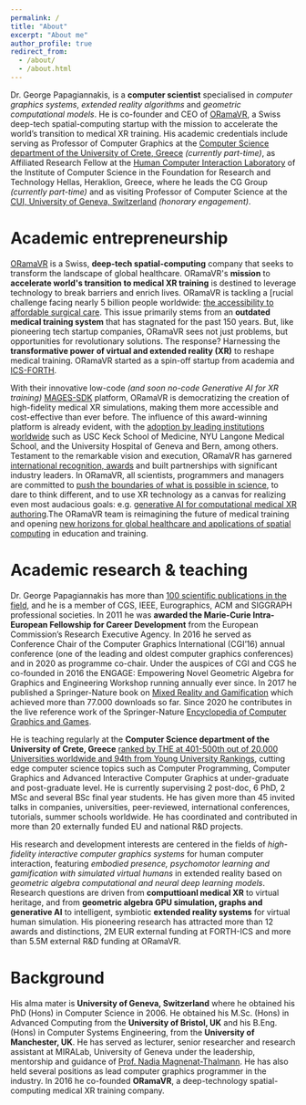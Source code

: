 ```yaml
---
permalink: /
title: "About"
excerpt: "About me"
author_profile: true
redirect_from: 
  - /about/
  - /about.html
---
```



Dr. George Papagiannakis, is a **computer scientist** specialised in *computer graphics systems*, *extended reality algorithms* and *geometric computational models*. He is co-founder and CEO of [ORamaVR](https://www.oramavr.com), a Swiss deep-tech spatial-computing startup with the mission to accelerate the world’s transition to medical XR training. His academic credentials include serving as Professor of Computer Graphics at the [Computer Science department of the University of Crete, Greece](https://www.csd.uoc.gr/CSD/index.jsp?lang=en) *(currently part-time)*, as Affiliated  Research Fellow at the [Human Computer Interaction Laboratory](https://www.ics.forth.gr/hci/) of the Institute of Computer Science in the Foundation for Research and Technology Hellas, Heraklion, Greece,  where he leads the CG Group *(currently part-time)* and as visiting Professor of Computer Science at the [CUI, University of Geneva, Switzerland](https://cui.unige.ch/en/) *(honorary engagement)*.

Academic entrepreneurship
======

[ORamaVR](https://oramavr.com/about/) is a Swiss, **deep-tech spatial-computing** company that seeks to transform the landscape of global healthcare. ORamaVR's **mission** to **accelerate world's transition to medical XR training** is destined to leverage technology to break barriers and enrich lives. ORamaVR is tackling a [rucial challenge facing nearly 5 billion people worldwide: [the accessibility to affordable surgical care](https://www.who.int/teams/integrated-health-services/clinical-services-and-systems/surgical-care). This issue primarily stems from an **outdated medical training system** that has stagnated for the past 150 years. But, like pioneering tech startup companies, ORamaVR sees not just problems, but opportunities for revolutionary solutions. The response? Harnessing the **transformative power of virtual and extended reality (XR)** to reshape medical training. ORamaVR started as a spin-off startup from academia and [ICS-FORTH](https://ics.forth.gr).

With their innovative low-code *(and soon no-code Generative AI for XR training)* [MAGES-SDK](https://oramavr.com/explore-essentials/) platform, ORamaVR is democratizing the creation of high-fidelity medical XR simulations, making them more accessible and cost-effective than ever before. The influence of this award-winning platform is already evident, with the [adoption by leading institutions worldwide](https://oramavr.com/case-studies-testimonials/) such as USC Keck School of Medicine, NYU Langone Medical School, and the University Hospital of Geneva and Bern, among others. Testament to the remarkable vision and execution, ORamaVR has garnered [international recognition, awards](https://oramavr.com/partners-awards/) and built partnerships with significant industry leaders. In ORamaVR, all scientists, programmers and managers are committed to [push the boundaries of what is possible in science](https://oramavr.com/publications/), to dare to think different, and to use XR technology as a canvas for realizing even most audacious goals: e.g. [generative AI for computational medical XR authoring](https://oramavr.com/rd-projects/).The ORamaVR team is reimagining the future of medical training and opening [new horizons for global healthcare and applications of spatial computing](https://oramavr.com/products-2/) in education and training.

Academic research & teaching
======

Dr. George Papagiannakis has more than [100 scientific publications in the field](https://scholar.google.com/citations?user=rUfyI3MAAAAJ&hl=en), and he is a member of CGS, IEEE, Eurographics, ACM and SIGGRAPH professional societies. In 2011 he was **awarded the Marie-Curie Intra-European Fellowship for Career Development** from the European Commission’s Research Executive Agency. In 2016 he served as Conference Chair of the Computer Graphics International (CGI’16) annual conference (one of the leading and oldest computer graphics conferences) and in 2020 as programme co-chair. Under the auspices of CGI and CGS he co-founded in 2016 the ENGAGE: Empowering Novel Geometric Algebra for Graphics and Engineering Workshop running annually ever since. In 2017 he published a Springer-Nature book on [Mixed Reality and Gamification](https://link.springer.com/book/10.1007/978-3-319-49607-8) which achieved more than 77.000 downloads so far. Since 2020 he contributes in the live reference work of the Springer-Nature [Encyclopedia of Computer Graphics and Games](https://link.springer.com/book/10.1007/978-3-319-49607-8).

He is teaching regularly at the **Computer Science department of the University of Crete, Greece** [ranked by THE at 401-500th out of 20.000 Universities worldwide and 94th from Young University Rankings](https://www.timeshighereducation.com/world-university-rankings/university-crete), cutting edge computer science topics such as Computer Programming, Computer Graphics and Advanced Interactive Computer Graphics at under-graduate and post-graduate level. He is currently supervising 2 post-doc, 6 PhD, 2 MSc and several BSc final year students. He has given more than 45 invited talks in companies, universities, peer-reviewed, international conferences, tutorials, summer schools worldwide. He has coordinated and contributed in more than 20 externally funded EU and national R&D projects.

His research and development interests are centered in the fields of *high-fidelity interactive computer graphics systems* for human computer interaction, featuring *embodied presence, psychomotor learning and gamification with simulated virtual humans* in extended reality based on *geometric algebra computational and neural deep learning models*. Research questions are driven from **computtioanl medical XR** to virtual heritage, and from **geometric algebra GPU  simulation, graphs and generative AI** to intelligent, symbiotic **extended reality systems** for virtual human simulation. His pioneering research has attracted more than 12 awards and distinctions, 2M EUR external funding at FORTH-ICS and more than 5.5M external R&D funding at ORamaVR.

Background
======

His alma mater is **University of Geneva, Switzerland** where he obtained his PhD (Hons) in Computer Science in 2006. He obtained his M.Sc. (Hons) in Advanced Computing from the **University of Bristol, UK** and his B.Eng. (Hons) in Computer Systems Engineering, from the **University of Manchester, UK**.
He has served as lecturer, senior researcher and research assistant at MIRALab, University of Geneva under the leadership, mentorship and guidance of [Prof. Nadia Magnenat-Thalmann](https://en.wikipedia.org/wiki/Nadia_Magnenat_Thalmann). He has also held several positions as lead computer graphics programmer in the industry.
In 2016 he co-founded **ORamaVR**, a deep-technology spatial-computing medical XR training company.

